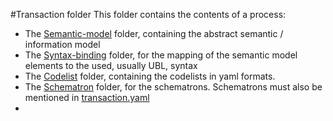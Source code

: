 #Transaction folder
This folder contains the contents of a process:

* The [Semantic-model](semantic-model) folder, containing the abstract semantic / information model
* The [Syntax-binding](syntax-binding) folder, for the mapping of the semantic model elements to the used, usually UBL, syntax
* The [Codelist](codelist) folder, containing the codelists in yaml formats.
* The [Schematron](schematron) folder, for the schematrons. Schematrons must also be mentioned in [transaction.yaml](transaction.yaml)
* 